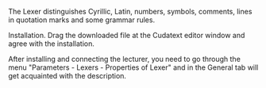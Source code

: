 The Lexer distinguishes Cyrillic, Latin, numbers, symbols, comments, lines in quotation marks and some grammar rules.

Installation. 
Drag the downloaded file at the Cudatext editor window and agree with the installation.


After installing and connecting the lecturer, you need to go through the menu "Parameters - Lexers - Properties of Lexer" and in the General tab will get acquainted with the description.
